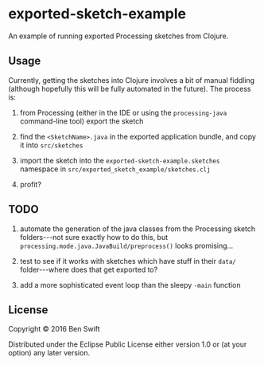 # exported-sketch-example

An example of running exported Processing sketches from Clojure.

## Usage

Currently, getting the sketches into Clojure involves a bit of manual
fiddling (although hopefully this will be fully automated in the
future). The process is:

1. from Processing (either in the IDE or using the `processing-java`
   command-line tool) export the sketch
   
2. find the `<SketchName>.java` in the exported application bundle,
   and copy it into `src/sketches`

3. import the sketch into the `exported-sketch-example.sketches`
   namespace in `src/exported_sketch_example/sketches.clj`

4. profit?

## TODO

1. automate the generation of the java classes from the Processing
   sketch folders---not sure exactly how to do this, but
   `processing.mode.java.JavaBuild/preprocess()` looks promising...

2. test to see if it works with sketches which have stuff in their
   `data/` folder---where does that get exported to?
   
3. add a more sophisticated event loop than the sleepy `-main`
   function
   
## License

Copyright © 2016 Ben Swift

Distributed under the Eclipse Public License either version 1.0 or (at
your option) any later version.
